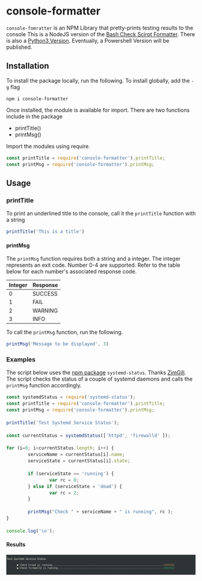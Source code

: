 # console-formatter
`console-fomratter` is an NPM Library that pretty-prints testing results to the console
This is a NodeJS version of the [Bash Check Scirpt Formatter](https://github.com/rob-wess/bash-check-script). There is also a [Python3 Version](https://github.com/rob-wess/python-format-module). Eventually, a Powershell Version will be published.

## Installation
To install the package locally, run the following. To install globally, add the `-g` flag

```
npm i console-formatter
```

Once installed, the module is available for import. There are two functions include in the package
* printTitle()
* printMsg()

Import the modules using require.
```javascript
const printTitle = require('console-formatter').printTitle;
const printMsg = require('console-formatter').printMsg;
```

## Usage

### printTitle
To print an underlined title to the console, call it the `printTitle` function with a string
```javascript
printTitle('This is a title')
```

#### printMsg
The `printMsg` function requires both a string and a integer. The integer represents an exit code. Number 0-4 are supported. Refer to the table below for each number's associated response code.

Integer | Response 
--- | --- 
0 | SUCCESS
1 | FAIL
2 | WARNING
3 | INFO


To call the `printMsg` function, run the following.
```javascript
printMsg('Message to be displayed', 3)
```


### Examples
The script below uses the [npm package](https://www.npmjs.com/package/systemd-status) `systemd-status`. Thanks [ZimGill](https://github.com/ZimGil). The script checks the status of a couple of systemd daemons and calls the `printMsg` function accordingly. 

```javascript
const systemdStatus = require('systemd-status');
const printTitle = require('console-formatter').printTitle;
const printMsg = require('console-formatter').printMsg;

printTitle('Test Systemd Service Status');

const currentStatus = systemdStatus(['httpd', 'firewalld' ]);

for (i=0; i<currentStatus.length; i++) {
        serviceName = currentStatus[i].name;
        serviceState = currentStatus[i].state;

        if (serviceState == 'running') {
                var rc = 0;
        } else if (serviceState = 'dead') {
                var rc = 2;
        }

        printMsg("Check " + serviceName + " is running", rc );
}

console.log('\n');

```
#### Results
![Alt text](resources/systemd-status.png?raw=true "Title")
